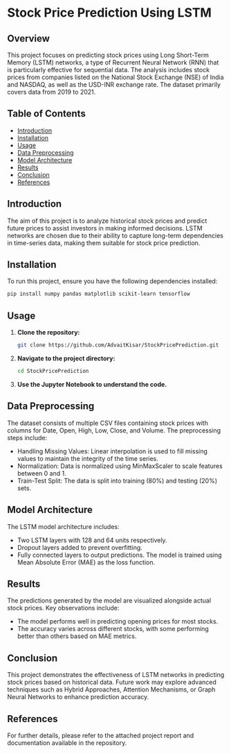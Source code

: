 # Stock Price Prediction Using LSTM

## Overview

This project focuses on predicting stock prices using Long Short-Term Memory (LSTM) networks, a type of Recurrent Neural Network (RNN) that is particularly effective for sequential data. The analysis includes stock prices from companies listed on the National Stock Exchange (NSE) of India and NASDAQ, as well as the USD-INR exchange rate. The dataset primarily covers data from 2019 to 2021.

## Table of Contents

- [Introduction](#introduction)
- [Installation](#installation)
- [Usage](#usage)
- [Data Preprocessing](#data-preprocessing)
- [Model Architecture](#model-architecture)
- [Results](#results)
- [Conclusion](#conclusion)
- [References](#references)

## Introduction

The aim of this project is to analyze historical stock prices and predict future prices to assist investors in making informed decisions. LSTM networks are chosen due to their ability to capture long-term dependencies in time-series data, making them suitable for stock price prediction.

## Installation

To run this project, ensure you have the following dependencies installed:

```bash
pip install numpy pandas matplotlib scikit-learn tensorflow
```

## Usage

1. **Clone the repository:**
   ```bash
   git clone https://github.com/AdvaitKisar/StockPricePrediction.git
   ```

2. **Navigate to the project directory:**
    ```bash
   cd StockPricePrediction
   ```

3. **Use the Jupyter Notebook to understand the code.**

## Data Preprocessing

The dataset consists of multiple CSV files containing stock prices with columns for Date, Open, High, Low, Close, and Volume. The preprocessing steps include:
- Handling Missing Values: Linear interpolation is used to fill missing values to maintain the integrity of the time series.
- Normalization: Data is normalized using MinMaxScaler to scale features between 0 and 1.
- Train-Test Split: The data is split into training (80%) and testing (20%) sets.

## Model Architecture
The LSTM model architecture includes:
- Two LSTM layers with 128 and 64 units respectively.
- Dropout layers added to prevent overfitting.
- Fully connected layers to output predictions.
The model is trained using Mean Absolute Error (MAE) as the loss function.

## Results
The predictions generated by the model are visualized alongside actual stock prices. Key observations include:
- The model performs well in predicting opening prices for most stocks.
- The accuracy varies across different stocks, with some performing better than others based on MAE metrics.

## Conclusion
This project demonstrates the effectiveness of LSTM networks in predicting stock prices based on historical data. Future work may explore advanced techniques such as Hybrid Approaches, Attention Mechanisms, or Graph Neural Networks to enhance prediction accuracy.

## References
For further details, please refer to the attached project report and documentation available in the repository.
